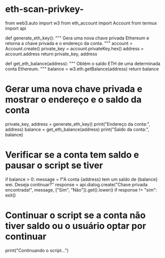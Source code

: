 # eth-scan-privkey-
from web3.auto import w3
from eth_account import Account
from termux import api

def generate_eth_key():
    """
    Gera uma nova chave privada Ethereum e retorna a chave privada e o endereço da conta.
    """
    account = Account.create()
    private_key = account.privateKey.hex()
    address = account.address
    return private_key, address

def get_eth_balance(address):
    """
    Obtém o saldo ETH de uma determinada conta Ethereum.
    """
    balance = w3.eth.getBalance(address)
    return balance

# Gerar uma nova chave privada e mostrar o endereço e o saldo da conta
private_key, address = generate_eth_key()
print("Endereço da conta:", address)
balance = get_eth_balance(address)
print("Saldo da conta:", balance)

# Verificar se a conta tem saldo e pausar o script se tiver
if balance > 0:
    message = f"A conta {address} tem um saldo de {balance} wei. Deseja continuar?"
    response = api.dialog.create("Chave privada encontrada!", message, ["Sim", "Não"]).get().lower()
    if response != "sim":
        exit()

# Continuar o script se a conta não tiver saldo ou o usuário optar por continuar
print("Continuando o script...")
